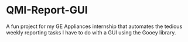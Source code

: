 # QMI-Report-GUI
A fun project for my GE Appliances internship that automates the tedious weekly reporting tasks I have to do with a GUI using the Gooey library.
